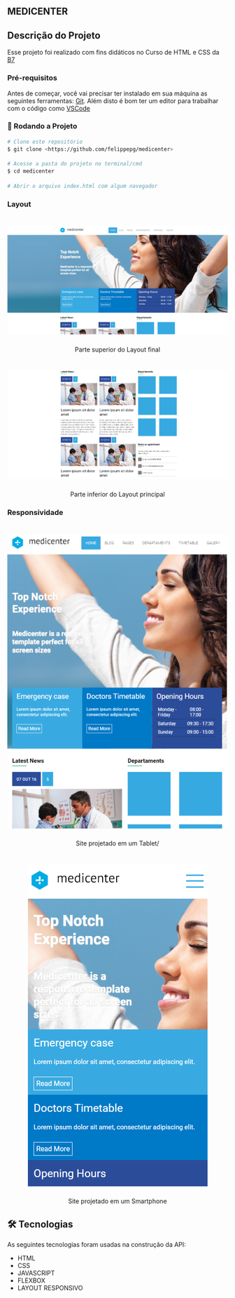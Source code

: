 ## MEDICENTER


## Descrição do Projeto
Esse projeto foi realizado com fins didáticos no Curso de HTML e CSS da [B7](https://b7web.com.br/fullstack/)

### Pré-requisitos

Antes de começar, você vai precisar ter instalado em sua máquina as seguintes ferramentas:
[Git](https://git-scm.com). 
Além disto é bom ter um editor para trabalhar com o código como [VSCode](https://code.visualstudio.com/)

### 🎲 Rodando a Projeto

```bash
# Clone este repositório
$ git clone <https://github.com/felippepg/medicenter>

# Acesse a pasta do projeto no terminal/cmd
$ cd medicenter

# Abrir o arquivo index.html com algum navegador
```

### Layout

<h1 align="center">
    <img alt="Layout superior" title="Layout superior" src="./assets/images/img2.png" />
</h1>

<p align="center">Parte superior do Layout final</p>

<h1 align="center">
    <img alt="Layout principal" title="Layout principal" src="./assets/images/img3.png" />
</h1>

<p align="center">Parte inferior do Layout principal</p>


### Responsividade

<h1 align="center">
    <img alt="Tablet" title="Tablet" src="./assets/images/img tablet.png" />
</h1>

<p align="center">Site projetado em um Tablet/<p>

<h1 align="center">
    <img alt="Smartphone" title="Smartphone" src="./assets/images/img mobile.png"/>
</h1>

<p align="center">Site projetado em um Smartphone</p>


## 🛠 Tecnologias

As seguintes tecnologias foram usadas na construção da API:

- HTML
- CSS
- JAVASCRIPT
- FLEXBOX
- LAYOUT RESPONSIVO
